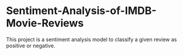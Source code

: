# Sentiment-Analysis-of-IMDB-Movie-Reviews
This project is a sentiment analysis model to classify a given review as positive or negative. 
